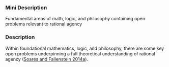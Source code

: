 ### Mini Description

Fundamental areas of math, logic, and philosophy containing open problems relevant to rational agency

### Description

Within foundational mathematics, logic, and philosophy, there are some key open problems underpinning a full theoretical understanding of rational agency ([Soares and Fallenstein 2014a](http://intelligence.org/files/TechnicalAgenda.pdf)).
